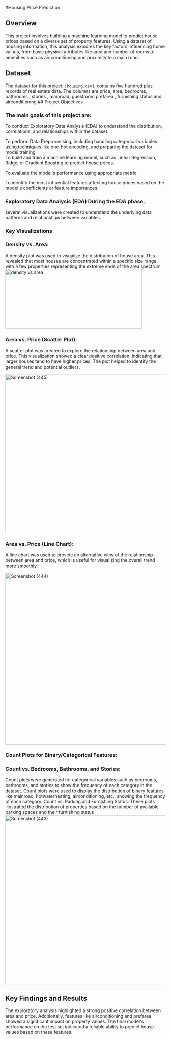 #Housing Price Prediction
## Overview
This project involves building a machine learning model to predict house prices based on a diverse set of property features. Using a dataset of housing information, this analysis explores the key factors influencing home values, from basic physical attributes like area and number of rooms to amenities such as air conditioning and proximity to a main road.

## Dataset
The dataset for this project, `[housing.csv]`, contains five hundred plus records of real estate data. The columns are price, area, bedrooms, bathrooms , stories , mainroad, guestroom,prefarea , furnishing status and airconditioning                                                         ## Project Objectives                                                                                                                                                                                                              

### The main goals of this project are:    
To conduct Exploratory Data Analysis (EDA) to understand the distribution, correlations, and relationships within the dataset.

To perform Data Preprocessing, including handling categorical variables using techniques like one-hot encoding, and preparing the dataset for model training.  
To build and train a machine learning model, such as  Linear Regression, Ridge, or Gradient Boosting to predict house prices.

To evaluate the model's performance using appropriate metric.   

To identify the most influential features affecting house prices based on the model's coefficients or feature importances. 

### Exploratory Data Analysis (EDA) During the EDA phase,    

several visualizations were created to understand the underlying data patterns and relationships between variables.

### Key Visualizations   

### Density vs. Area:
A density plot was used to visualize the distribution of house area. This revealed  that most houses are concentrated within a specific size range, with a few properties representing the extreme ends of the area spectrum 
<img width="429" height="188" alt="density vs area" src="https://github.com/user-attachments/assets/5ca1ccae-8b5e-4bc3-b9b9-3631f4e97705" />

 





### Area vs. Price (Scatter Plot):
A scatter plot was created to explore the relationship between area and price. This visualization showed a clear positive correlation, indicating that larger houses tend to have higher prices. The plot helped to identify the general trend and potential outliers. 

<img width="891" height="501" alt="Screenshot (445)" src="https://github.com/user-attachments/assets/de5cf8f0-be0a-4992-ba4d-35727f95de10" />


### Area vs. Price (Line Chart):
A line chart was used to provide an alternative view of the relationship between area and price, which is useful for visualizing the overall trend more smoothly.

<img width="821" height="540" alt="Screenshot (444)" src="https://github.com/user-attachments/assets/1e5c5a59-cc31-4759-b7da-86b481659638" />


### Count Plots for Binary/Categorical Features: 

### Count vs. Bedrooms, Bathrooms, and Stories: 
Count plots were generated for categorical variables such as bedrooms, bathrooms, and stories to show the frequency of each category in the dataset. 
Count plots were used to display the distribution of binary features like mainroad, hotwaterheating, airconditioning, etc., showing the frequency of each category.                                                                                                                               Count vs. Parking and Furnishing Status: These plots illustrated the distribution of properties based on the number of available parking spaces and their furnishing status  
<img width="1254" height="534" alt="Screenshot (443)" src="https://github.com/user-attachments/assets/12a2baef-81f2-42da-81fa-15a1c0ebd932" />
    



## Key Findings and Results

The exploratory analysis highlighted a strong positive correlation between area and price. Additionally, features like airconditioning and prefarea showed a significant impact on property values. The final model's performance on the test set indicated a reliable ability to predict house values based on these features.
